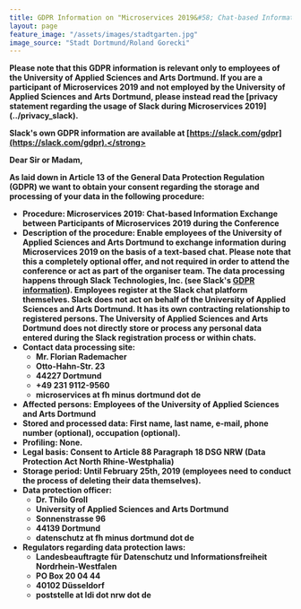 ```yaml
---
title: GDPR Information on "Microservices 2019&#58; Chat-based Information Exchange between Participants of Microservices 2019 during the Conference"
layout: page
feature_image: "/assets/images/stadtgarten.jpg"
image_source: "Stadt Dortmund/Roland Gorecki"
---
```


<strong>
    Please note that this GDPR information is relevant only to employees of the University of Applied Sciences and Arts Dortmund. If you are a participant of Microservices 2019 and not employed
    by the University of Applied Sciences and Arts Dortmund, please instead read the [privacy statement regarding the usage of Slack during Microservices 2019](../privacy_slack).
</strong>

<strong>Slack's own GDPR information are available at [https://slack.com/gdpr](https://slack.com/gdpr).</strong>

Dear Sir or Madam,

As laid down in Article 13 of the General Data Protection Regulation (GDPR) we want to obtain your consent regarding the storage and processing of your data in the following procedure:

- Procedure: Microservices 2019: Chat-based Information Exchange between Participants of Microservices 2019 during the Conference
- Description of the procedure: Enable employees of the University of Applied Sciences and Arts Dortmund to exchange information during Microservices 2019 on the basis of a text-based chat.
Please note that this a completely optional offer, and not required in order to attend the conference or act as part of the organiser team. The data processing happens through Slack Technologies,
Inc. (see Slack's [GDPR information](https://slack.com/gdpr)). Employees register at the Slack chat platform themselves. Slack does not act on behalf of the University of Applied Sciences and Arts Dortmund. It has its own contracting relationship to registered persons. The University of Applied Sciences and Arts Dortmund does not directly store or process any personal data entered during the Slack registration process or within chats.
- Contact data processing site:
    - Mr. Florian Rademacher
    - Otto-Hahn-Str. 23
    - 44227 Dortmund
    - +49 231 9112-9560
    - microservices at fh minus dortmund dot de
- Affected persons: Employees of the University of Applied Sciences and Arts Dortmund
- Stored and processed data: First name, last name, e-mail, phone number (optional), occupation (optional).
- Profiling: None.
- Legal basis: Consent to Article 88 Paragraph 18 DSG NRW (Data Protection Act North Rhine-Westphalia)
- Storage period: Until February 25th, 2019 (employees need to conduct the process of deleting their data themselves).
- Data protection officer:
    - Dr. Thilo Groll
    - University of Applied Sciences and Arts Dortmund
    - Sonnenstrasse 96
    - 44139 Dortmund
    - datenschutz at fh minus dortmund dot de
- Regulators regarding data protection laws:
    - Landesbeauftragte für Datenschutz und Informationsfreiheit Nordrhein-Westfalen
    - PO Box 20 04 44
    - 40102 Düsseldorf
    - poststelle at ldi dot nrw dot de
